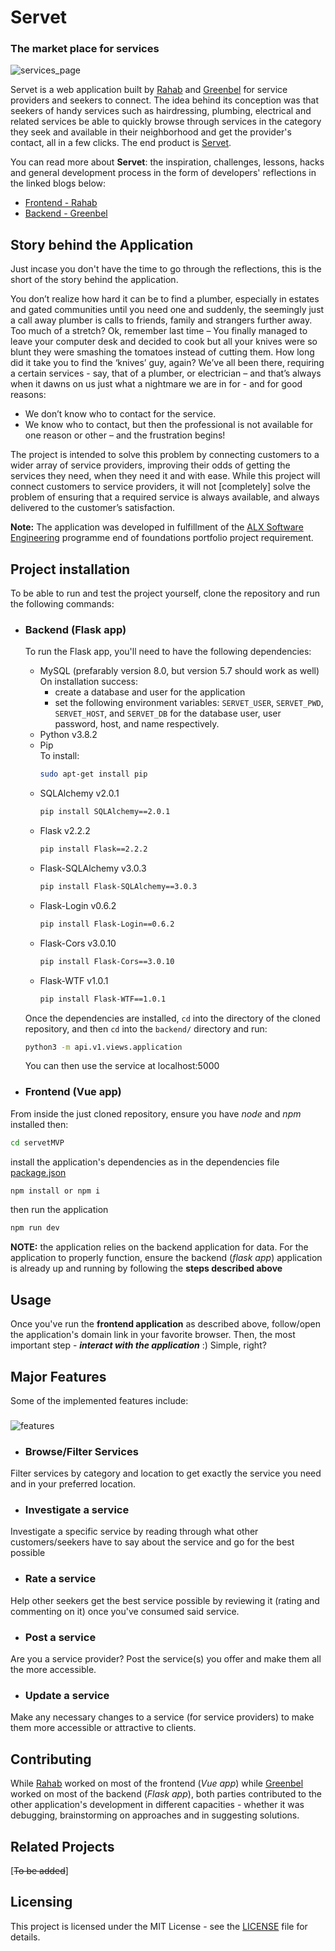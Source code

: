 # Servet
### The market place for services

![services_page](https://ibb.co/yFrwGx4) 

Servet is a web application built by [Rahab](https://www.linkedin.com/in/mary-rahab/) and [Greenbel](https://www.linkedin.com/in/greenbele/) for service providers and seekers to connect. The idea behind its conception was that seekers of handy services such as hairdressing, plumbing, electrical and related services be able to quickly browse through services in the category they seek and available in their neighborhood and get the provider's contact, all in a few clicks. The end product is [Servet](https://github.io/Scaarif/ServetMVP/).

You can read more about **Servet**: the inspiration, challenges, lessons, hacks and general development process in the form of developers' reflections in the linked blogs below:
- [Frontend - Rahab](https:rahab_blog)
- [Backend - Greenbel](https:greenbel_blog)

## Story behind the Application
Just incase you don't have the time to go through the reflections, this is the short of the story behind the application.

You don’t realize how hard it can be to find a plumber, especially in estates and gated communities until 
you need one and suddenly, the seemingly just a call away plumber is calls to friends, family and 
strangers further away. Too much of a stretch? Ok, remember last time – You finally managed to leave your 
computer desk and decided to cook but all your knives were so blunt they were smashing the tomatoes 
instead of cutting them. How long did it take you to find the ‘knives’ guy, again? We’ve all been there, 
requiring a certain services - say, that of a plumber, or electrician – and that’s always when it dawns on 
us just what a nightmare we are in for - and for good reasons:
- We don’t know who to contact for the service.
- We know who to contact, but then the professional is not available for one reason or other – and the frustration begins!

The project is intended to solve this problem by connecting customers to a wider array of 
service providers, improving their odds of getting the services they need, when they need it and with ease.
While this project will connect customers to service providers, it will not [completely] solve the problem of ensuring that a required service is always available, and always delivered to the customer’s satisfaction.

**Note:** The application was developed in fulfillment of the [ALX Software Engineering](https://www.alxafrica.com/software-engineering/) programme end of foundations portfolio project requirement.


## Project installation
To be able to run and test the project yourself, clone the repository and run the following commands:
- ### Backend (Flask app)
  To run the Flask app, you'll need to have the following dependencies:
  * MySQL (prefarably version 8.0, but version 5.7 should work as well)<br>
    On installation success:
    * create a database and user for the application
    * set the following environment variables: `SERVET_USER`, `SERVET_PWD`, `SERVET_HOST`, and `SERVET_DB` for the database user, user password, host, and name respectively.
  * Python v3.8.2
  * Pip<br>
    To install:
    ```sh
    sudo apt-get install pip
    ```
  * SQLAlchemy v2.0.1
    ```sh
    pip install SQLAlchemy==2.0.1
    ```
  * Flask v2.2.2
    ```sh
    pip install Flask==2.2.2
    ```
  * Flask-SQLAlchemy v3.0.3
    ```sh
    pip install Flask-SQLAlchemy==3.0.3
    ```
  * Flask-Login v0.6.2
    ```sh
    pip install Flask-Login==0.6.2
    ```
  * Flask-Cors v3.0.10
    ```sh
    pip install Flask-Cors==3.0.10
    ```
  * Flask-WTF v1.0.1
    ```sh
    pip install Flask-WTF==1.0.1
    ```
  Once the dependencies are installed, `cd` into the directory of the cloned repository, and then `cd` into the `backend/` directory and run:
  ```sh
  python3 -m api.v1.views.application
  ```
  You can then use the service at localhost:5000

- ### Frontend (Vue app)
From inside the just cloned repository, ensure you have _node_ and _npm_ installed then:
```sh 
cd servetMVP

```
install the application's dependencies as in the dependencies file [package.json](https:github_link_to_file)
```sh 
npm install or npm i
```
then run the application
```sh 
npm run dev
```
**NOTE:** the application relies on the backend application for data. For the application to properly function, ensure the backend (_flask app_) application is already up and running by following the **steps described above**

## Usage
Once you've run the **frontend application** as described above, follow/open the application's domain link in your favorite browser. Then, the most important step - **_interact with the application_** :) Simple, right?

## Major Features
Some of the implemented features include:
### 
![features](https://ibb.co/yRhXC3Q)
- ### Browse/Filter Services
Filter services by category and location to get exactly the service you need and in your preferred location.
- ### Investigate a service
Investigate a specific service by reading through what other customers/seekers have to say about the service and go for the best possible
- ### Rate a service
Help other seekers get the best service possible by reviewing it (rating and commenting on it) once you've consumed said service.
- ### Post a service
Are you a service provider? Post the service(s) you offer and make them all the more accessible.
- ### Update a service
Make any necessary changes to a service (for service providers) to make them more accessible or attractive to clients.

## Contributing
While [Rahab](https://github.com/scaarif) worked on most of the frontend (_Vue app_) while [Greenbel](https://github.com/Coldplayz) worked on most of the backend (_Flask app_), both parties contributed to the other application's development in different capacities - whether it was debugging, brainstorming on approaches and in suggesting solutions.

## Related Projects
[~~To be added~~]

## Licensing
This project is licensed under the MIT License - see the [LICENSE](https://licence_link) file for details.

